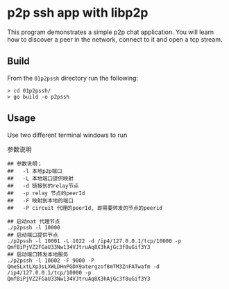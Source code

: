# p2p ssh app with libp2p 

This program demonstrates a simple p2p chat application. You will learn how to discover a peer in the network, connect to it and open a tcp stream.

## Build

From the `01p2pssh` directory run the following:

```
> cd 01p2pssh/
> go build -o p2pssh
```

## Usage

Use two different terminal windows to run

参数说明

```
## 参数说明；
##   -l 本地p2p端口
##   -L 本地端口提供映射
##   -d 链接到的relay节点
##   -p relay 节点的peerId
##   -F 映射到本地的端口
##   -P circuit 代理的peerId, 即需要转发的节点的peerid 

## 启动nat 代理节点
./p2pssh -l 10000
## 启动端口提供节点 
./p2pssh -l 10001 -L 1022 -d /ip4/127.0.0.1/tcp/10000 -p QmfBiPjVZ2FGaU33Nw134VJtruAq8X3hAjGc3f8uGif3Y3
## 启动端口转发本地服务
./p2pssh -l 10002 -F 9000 -P QmeSLxtLXp3sLXWLDHnPGDX9atergzof8mTM3ZnFATwafm -d /ip4/127.0.0.1/tcp/10000 -p QmfBiPjVZ2FGaU33Nw134VJtruAq8X3hAjGc3f8uGif3Y3